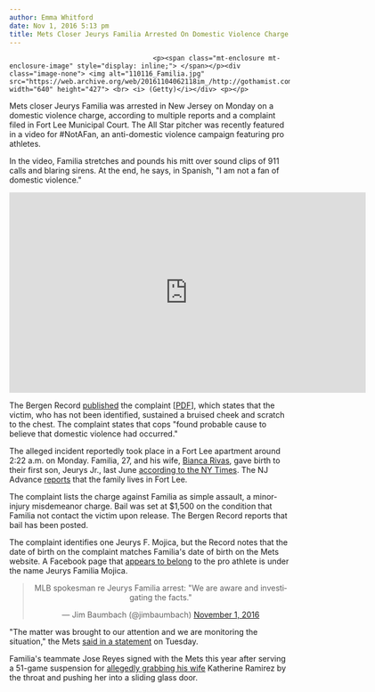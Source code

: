 ```yaml
---
author: Emma Whitford
date: Nov 1, 2016 5:13 pm
title: Mets Closer Jeurys Familia Arrested On Domestic Violence Charge
---
```


	
										<p><span class="mt-enclosure mt-enclosure-image" style="display: inline;"> </span></p><div class="image-none"> <img alt="110116_Familia.jpg" src="https://web.archive.org/web/20161104062118im_/http://gothamist.com/attachments/nyc_ewhitford/110116_Familia.jpg" width="640" height="427"> <br> <i> (Getty)</i></div> <p></p>

<p>Mets closer Jeurys Familia was arrested in New Jersey on Monday on a domestic violence charge, according to multiple reports and a complaint filed in Fort Lee Municipal Court. The All Star pitcher was recently featured in a video for #NotAFan, an anti-domestic violence campaign featuring pro athletes.  </p>

<p>In the video, Familia stretches and pounds his mitt over sound clips of 911 calls and blaring sirens. At the end, he says, in Spanish, &quot;I am not a fan of domestic violence.&quot; </p>

<p><iframe width="640" height="360" src="https://web.archive.org/web/20161104062118if_/https://www.youtube.com/embed/AiLYFPsCgtQ?rel=0&amp;showinfo=0" frameborder="0" allowfullscreen></iframe></p>

<p>The Bergen Record <a href="https://web.archive.org/web/20161104062118/http://www.northjersey.com/news/mets-reliever-jeurys-familia-arrested-on-domestic-violence-charge-1.1686047">published</a> the complaint [<a href="https://web.archive.org/web/20161104062118/http://media.nj.com/mets_main/other/Familia%20complaint.pdf">PDF</a>], which states that the victim, who has not been identified, sustained a bruised cheek and scratch to the chest. The complaint states that cops &quot;found probable cause to believe that domestic violence had occurred.&quot; </p>

<p>The alleged incident reportedly took place in a Fort Lee apartment around 2:22 a.m. on Monday. Familia, 27, and his wife, <a href="https://web.archive.org/web/20161104062118/https://www.facebook.com/bianca.rivas2?pnref=lhc">Bianca Rivas</a>, gave birth to their first son, Jeurys Jr., last June <a href="https://web.archive.org/web/20161104062118/http://www.nytimes.com/2016/07/13/sports/baseball/new-york-mets-jeurys-familia-all-star-game.html">according to the NY Times</a>. The NJ Advance <a href="https://web.archive.org/web/20161104062118/http://www.nj.com/mets/index.ssf/2016/11/mets_closer_jeurys_familia_arrested_on_domestic_vi.html">reports</a> that the family lives in Fort Lee. </p>

<p>The complaint lists the charge against Familia as simple assault, a minor-injury misdemeanor charge. Bail was set at $1,500 on the condition that Familia not contact the victim upon release. The Bergen Record reports that bail has been posted. </p>

<p>The complaint identifies one Jeurys F. Mojica, but the Record notes that the date of birth on the complaint matches Familia&apos;s date of birth on the Mets website. A Facebook page that <a href="https://web.archive.org/web/20161104062118/https://www.facebook.com/jeurys.familiamojica">appears to belong</a> to the pro athlete is under the name Jeurys Familia Mojica. </p>

<center><blockquote class="twitter-tweet" data-lang="en"><p lang="en" dir="ltr">MLB spokesman re Jeurys Familia arrest: &quot;We are aware and investigating the facts.&quot;</p>&#x2014; Jim Baumbach (@jimbaumbach) <a href="https://web.archive.org/web/20161104062118/https://twitter.com/jimbaumbach/status/793538425714507776">November 1, 2016</a></blockquote>
<script async src="//web.archive.org/web/20161104062118js_/http://platform.twitter.com/widgets.js" charset="utf-8"></script></center>

<p>&quot;The matter was brought to our attention and we are monitoring the situation,&quot; the Mets <a href="https://web.archive.org/web/20161104062118/http://www.nj.com/mets/index.ssf/2016/11/mets_closer_jeurys_familia_arrested_on_domestic_vi.html">said in a statement</a> on Tuesday.</p>

<p>Familia&apos;s teammate Jose Reyes signed with the Mets this year after serving a 51-game suspension for <a href="https://web.archive.org/web/20161104062118/http://www.usatoday.com/story/sports/mlb/2016/07/05/jose-reyes-joins-mets-domestic-violence-advocates-ponder-punishment/86698770/">allegedly grabbing his wife</a> Katherine Ramirez by the throat and pushing her into a sliding glass door.  </p>					
										
									
				
